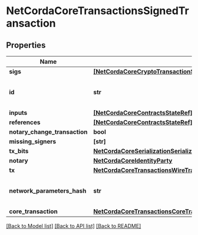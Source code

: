 # NetCordaCoreTransactionsSignedTransaction

## Properties
Name | Type | Description | Notes
------------ | ------------- | ------------- | -------------
**sigs** | [**[NetCordaCoreCryptoTransactionSignature]**](NetCordaCoreCryptoTransactionSignature.md) |  | 
**id** | **str** | Base 58 Encoded Secure Hash | 
**inputs** | [**[NetCordaCoreContractsStateRef]**](NetCordaCoreContractsStateRef.md) |  | 
**references** | [**[NetCordaCoreContractsStateRef]**](NetCordaCoreContractsStateRef.md) |  | 
**notary_change_transaction** | **bool** |  | 
**missing_signers** | **[str]** |  | 
**tx_bits** | [**NetCordaCoreSerializationSerializedBytesNetCordaCoreTransactionsCoreTransaction**](NetCordaCoreSerializationSerializedBytesNetCordaCoreTransactionsCoreTransaction.md) |  | [optional] 
**notary** | [**NetCordaCoreIdentityParty**](NetCordaCoreIdentityParty.md) |  | [optional] 
**tx** | [**NetCordaCoreTransactionsWireTransaction**](NetCordaCoreTransactionsWireTransaction.md) |  | [optional] 
**network_parameters_hash** | **str** | Base 58 Encoded Secure Hash | [optional] 
**core_transaction** | [**NetCordaCoreTransactionsCoreTransaction**](NetCordaCoreTransactionsCoreTransaction.md) |  | [optional] 

[[Back to Model list]](../README.md#documentation-for-models) [[Back to API list]](../README.md#documentation-for-api-endpoints) [[Back to README]](../README.md)


